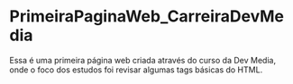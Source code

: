 # PrimeiraPaginaWeb_CarreiraDevMedia
 Essa é uma primeira página web criada através do curso da Dev Media, onde o foco dos estudos foi revisar algumas tags básicas do HTML.
